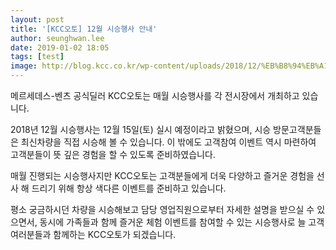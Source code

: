 ```yaml
---
layout: post
title: '[KCC오토] 12월 시승행사 안내'
author: seunghwan.lee
date: 2019-01-02 18:05
tags: [test]
image: http://blog.kcc.co.kr/wp-content/uploads/2018/12/%EB%B8%94%EB%A1%9C%EA%B7%B8-%EB%A9%94%EC%9D%B8.png
---
```


메르세데스-벤츠 공식딜러 KCC오토는 매월 시승행사를 각 전시장에서 개최하고 있습니다.

2018년 12월 시승행사는 12월 15일(토) 실시 예정이라고 밝혔으며, 시승 방문고객분들은 최신차량을 직접 시승해 볼 수 있습니다. 이 밖에도 고객참여 이벤트 역시 마련하여 고객분들이 뜻 깊은 경험을 할 수 있도록 준비하였습니다.



매월 진행되는 시승행사지만 KCC오토는 고객분들에게 더욱 다양하고 즐거운 경험을 선사 해 드리기 위해 항상 색다른 이벤트를 준비하고 있습니다.

 

평소 궁금하시던 차량을 시승해보고 담당 영업직원으로부터 자세한 설명을 받으실 수 있으면서, 동시에 가족들과 함께 즐거운 체험 이벤트를 참여할 수 있는 시승행사로 늘 고객여러분들과 함께하는 KCC오토가 되겠습니다.
